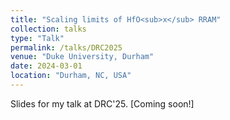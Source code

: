 ```yaml
---
title: "Scaling limits of HfO<sub>x</sub> RRAM"
collection: talks
type: "Talk"
permalink: /talks/DRC2025
venue: "Duke University, Durham"
date: 2024-03-01
location: "Durham, NC, USA"
---
```


Slides for my talk at DRC'25. [Coming soon!]

